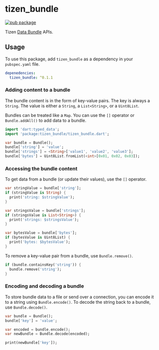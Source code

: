 # tizen_bundle

[![pub package](https://img.shields.io/pub/v/tizen_bundle.svg)](https://pub.dev/packages/tizen_bundle)

Tizen [Data Bundle](https://docs.tizen.org/application/native/guides/app-management/data-bundles) APIs.

## Usage

To use this package, add `tizen_bundle` as a dependency in your `pubspec.yaml` file.

```yaml
depenedencies:
  tizen_bundle: ^0.1.1
```

### Adding content to a bundle

The bundle content is in the form of key-value pairs. The key is always a `String`. The value is either a `String`, a `List<String>`, or a `Uint8List`.

Bundles can be treated like a `Map`. You can use the `[]` operator or `Bundle.addAll()` to add data to a bundle.

```dart
import 'dart:typed_data';
import 'package:tizen_bundle/tizen_bundle.dart';

var bundle = Bundle();
bundle['string'] = 'value';
bundle['strings'] = <String>['value1', 'value2', 'value3'];
bundle['bytes'] = Uint8List.fromList(<int>[0x01, 0x02, 0x03]);
```

### Accessing the bundle content

To get data from a bundle (or update their values), use the `[]` operator.

```dart
var stringValue = bundle['string'];
if (stringValue is String) {
  print('string: $stringValue');
}

var stringsValue = bundle['strings'];
if (stringsValue is List<String>) {
  print('strings: $stringsValue');
}

var bytesValue = bundle['bytes'];
if (bytesValue is Uint8List) {
  print('bytes: $bytesValue');
}
```

To remove a key-value pair from a bundle, use `Bundle.remove()`.

```dart
if (bundle.containsKey('string')) {
  bundle.remove('string');
}
```

### Encoding and decoding a bundle

To store bundle data to a file or send over a connection, you can encode it to a string using `Bundle.encode()`. To decode the string back to a bundle, use `Bundle.decode()`.

```dart
var bundle = Bundle();
bundle['key'] = 'value';

var encoded = bundle.encode();
var newBundle = Bundle.decode(encoded);

print(newBundle['key']);
```
